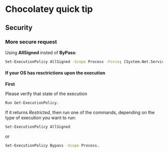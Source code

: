 # Chocolatey quick tip

## Security

### More secure request
Using **AllSigned** insted of **ByPass**:
```bash
Set-ExecutionPolicy AllSigned -Scope Process -Force; [System.Net.ServicePointManager]::SecurityProtocol = [System.Net.ServicePointManager]::SecurityProtocol -bor 3072; iex ((New-Object System.Net.WebClient).DownloadString('https://community.chocolatey.org/install.ps1'))
```

#### If your OS has resctrictions upon the execution

**First**

Please verify that state of the execution
```bash
Run Get-ExecutionPolicy. 
```
If it returns *Restricted*, then run one of the commands, depending on the type of execution you want to run:

```bash
Set-ExecutionPolicy AllSigned
```
or 
```bash
Set-ExecutionPolicy Bypass -Scope Process.
```